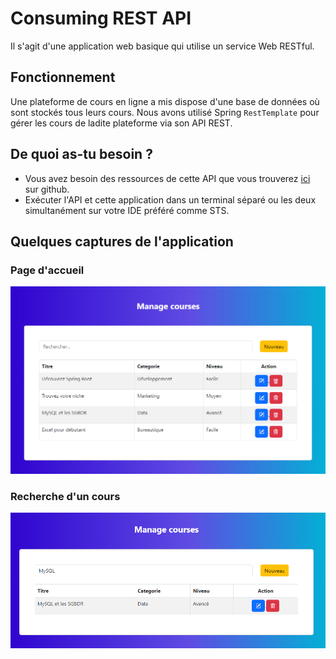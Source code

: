 # Consuming REST API

Il s'agit d'une application web basique qui utilise un service Web RESTful.

## Fonctionnement
Une plateforme de cours en ligne a mis dispose d'une base de données où sont stockés tous leurs cours.
Nous avons utilisé Spring ```RestTemplate``` pour gérer les cours de ladite plateforme via son API REST.

## De quoi as-tu besoin ?
- Vous avez besoin des ressources de cette API que vous trouverez [ici](https://github.com/abdelnasserben/apirestwithmysql) sur 
github.
- Exécuter l'API et cette application dans un terminal séparé ou les deux simultanément sur votre IDE préféré comme STS.

## Quelques captures de l'application

### Page d'accueil

![home page](/src/main/resources/static/home_page.png?raw=true "Home page")

### Recherche d'un cours

![search course](/src/main/resources/static/search_course.png?raw=true "Search course")
